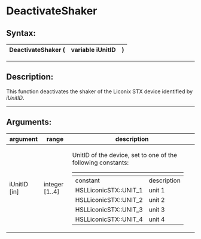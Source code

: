 # DeactivateShaker

## Syntax:

&#x20;

| DeactivateShaker ( | variable iUnitID | ) |
| ------------------ | ---------------- | - |

&#x20;

***

## Description:

&#x20;

This function deactivates the shaker of the Liconix STX device identified by _iUnitID_.

&#x20;

***

## Arguments:

&#x20;

| argument      | range           | description                                                                                                                                                                                                                                                                                                                                                                                                                                  |
| ------------- | --------------- | -------------------------------------------------------------------------------------------------------------------------------------------------------------------------------------------------------------------------------------------------------------------------------------------------------------------------------------------------------------------------------------------------------------------------------------------- |
| iUnitID \[in] | integer \[1..4] | <p>UnitID of the device, set to one of the following constants:</p><p> </p><table data-header-hidden><thead><tr><th></th><th></th></tr></thead><tbody><tr><td>constant</td><td>description</td></tr><tr><td>HSLLiconicSTX::UNIT_1</td><td>unit 1</td></tr><tr><td>HSLLiconicSTX::UNIT_2</td><td>unit 2</td></tr><tr><td>HSLLiconicSTX::UNIT_3</td><td>unit 3</td></tr><tr><td>HSLLiconicSTX::UNIT_4</td><td>unit 4</td></tr></tbody></table> |

&#x20;
